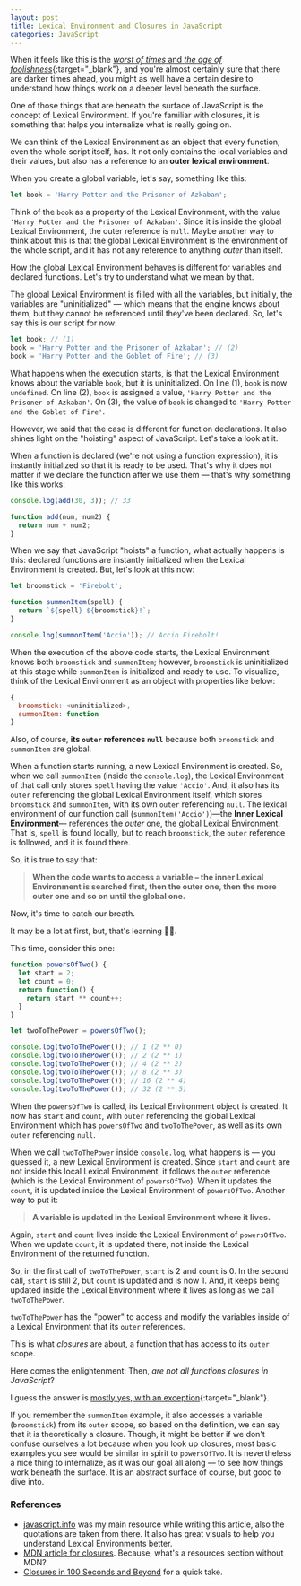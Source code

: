 ```yaml
---
layout: post
title: Lexical Environment and Closures in JavaScript
categories: JavaScript
---
```


When it feels like this is the [*worst of times* and *the age of foolishness*](https://www.gutenberg.org/files/98/98-h/98-h.htm#link2H_4_0001){:target="_blank"}, and you're almost certainly sure that there are darker times ahead, you might as well have a certain desire to understand how things work on a deeper level beneath the surface. 

One of those things that are beneath the surface of JavaScript is the concept of Lexical Environment. If you're familiar with closures, it is something that helps you internalize what is really going on.

We can think of the Lexical Environment as an object that every function, even the whole script itself, has. It not only contains the local variables and their values, but also has a reference to an **outer lexical environment**. 

When you create a global variable, let's say, something like this:

```js
let book = 'Harry Potter and the Prisoner of Azkaban';
```

Think of the `book` as a property of the Lexical Environment, with the value `'Harry Potter and the Prisoner of Azkaban'`. Since it is inside the global Lexical Environment, the outer reference is `null`. Maybe another way to think about this is that the global Lexical Environment is the environment of the whole script, and it has not any reference to anything *outer* than itself. 

How the global Lexical Environment behaves is different for variables and declared functions. Let's try to understand what we mean by that.

The global Lexical Environment is filled with all the variables, but initially, the variables are "uninitialized" — which means that the engine knows about them, but they cannot be referenced until they've been declared. So, let's say this is our script for now:

```js
let book; // (1)
book = 'Harry Potter and the Prisoner of Azkaban'; // (2)
book = 'Harry Potter and the Goblet of Fire'; // (3)
```

What happens when the execution starts, is that the Lexical Environment knows about the variable `book`, but it is uninitialized. 
On line (1), `book` is now `undefined`.
On line (2), `book` is assigned a value, `'Harry Potter and the Prisoner of Azkaban'`.
On (3), the value of `book` is changed to `'Harry Potter and the Goblet of Fire'`.

However, we said that the case is different for function declarations. It also shines light on the "hoisting" aspect of JavaScript. Let's take a look at it.

When a function is declared (we're not using a function expression), it is instantly initialized so that it is ready to be used. That's why it does not matter if we declare the function after we use them — that's why something like this works:

```js
console.log(add(30, 3)); // 33

function add(num, num2) {
  return num + num2;
}
```

When we say that JavaScript "hoists" a function, what actually happens is this: declared functions are instantly initialized when the Lexical Environment is created. But, let's look at this now:

```js
let broomstick = 'Firebolt';

function summonItem(spell) {
  return `${spell} ${broomstick}!`;
}

console.log(summonItem('Accio')); // Accio Firebolt!
```

When the execution of the above code starts, the Lexical Environment knows both `broomstick` and `summonItem`; however, `broomstick` is uninitialized at this stage while `summonItem` is initialized and ready to use.
To visualize, think of the Lexical Environment as an object with properties like below:

```js
{
  broomstick: <uninitialized>,
  summonItem: function
}
```

Also, of course, **its `outer` references `null`** because both `broomstick` and `summonItem` are global.

When a function starts running, a new Lexical Environment is created. So, when we call `summonItem` (inside the `console.log`), the Lexical Environment of that call only stores `spell` having the value `'Accio'`. And, it also has its `outer` referencing the global Lexical Environment itself, which stores `broomstick` and `summonItem`, with its own `outer` referencing `null`. The lexical environment of our function call (`summonItem('Accio')`)—the **Inner Lexical Environment**— references the *outer* one, the global Lexical Environment. That is, `spell` is found locally, but to reach `broomstick`, the `outer` reference is followed, and it is found there.

So, it is true to say that:

> **When the code wants to access a variable – the inner Lexical Environment is searched first, then the outer one, then the more outer one and so on until the global one.** 

Now, it's time to catch our breath.

It may be a lot at first, but, that's learning 💁🏻.

This time, consider this one:

```js
function powersOfTwo() {
  let start = 2;
  let count = 0;
  return function() {
    return start ** count++;
  }
}

let twoToThePower = powersOfTwo();

console.log(twoToThePower()); // 1 (2 ** 0)
console.log(twoToThePower()); // 2 (2 ** 1)
console.log(twoToThePower()); // 4 (2 ** 2)
console.log(twoToThePower()); // 8 (2 ** 3)
console.log(twoToThePower()); // 16 (2 ** 4)
console.log(twoToThePower()); // 32 (2 ** 5)
```

When the `powersOfTwo` is called, its Lexical Environment object is created. It now has `start` and `count`, with `outer` referencing the global Lexical Environment which has `powersOfTwo` and `twoToThePower`, as well as its own `outer` referencing `null`.

When we call `twoToThePower` inside `console.log`, what happens is — you guessed it, a new Lexical Environment is created. Since `start` and `count` are not inside this local Lexical Environment, it follows the `outer` reference (which is the Lexical Environment of `powersOfTwo`). When it updates the `count`, it is updated inside the Lexical Environment of `powersOfTwo`. Another way to put it:

> **A variable is updated in the Lexical Environment where it lives.**

Again, `start` and `count` lives inside the Lexical Environment of `powersOfTwo`. When we update `count`, it is updated there, not inside the Lexical Environment of the returned function.

So, in the first call of `twoToThePower`, `start` is 2 and `count` is 0. In the second call, `start` is still 2, but `count` is updated and is now 1. And, it keeps being updated inside the Lexical Environment where it lives as long as we call `twoToThePower`. 

`twoToThePower` has the "power" to access and modify the variables inside of a Lexical Environment that its `outer` references.

This is what *closures* are about, a function that has access to its `outer` scope.

Here comes the enlightenment: Then, *are not all functions closures in JavaScript*?

I guess the answer is [mostly yes, with an exception](https://javascript.info/new-function#closure){:target="_blank"}.

If you remember the `summonItem` example, it also accesses a variable (`broomstick`) from its `outer` scope, so based on the definition, we can say that it is theoretically a closure. Though, it might be better if we don't confuse ourselves a lot because when you look up closures, most basic examples you see would be similar in spirit to `powersOfTwo`. It is nevertheless a nice thing to internalize, as it was our goal all along — to see how things work beneath the surface. It is an abstract surface of course, but good to dive into.

### References

- [javascript.info](https://javascript.info/closure) was my main resource while writing this article, also the quotations are taken from there. It also has great visuals to help you understand Lexical Environments better.
- [MDN article for closures](https://developer.mozilla.org/en-US/docs/Web/JavaScript/Closures). Because, what's a resources section without MDN?
- [Closures in 100 Seconds and Beyond](https://www.youtube.com/watch?v=vKJpN5FAeF4) for a quick take.
